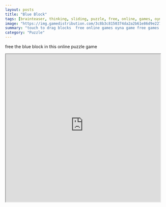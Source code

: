 ```yaml
---
layout: posts
title: "Blue Block"
tags: [brainteaser, thinking, sliding, puzzle, free, online, games, oyna, game, free, games, play, play, games]
image: "https://img.gamedistribution.com/3c8b3c8150374da2a2b61e86d9e2272b-512x384.jpeg"
summary: "touch to drag blocks  free online games oyna game free games play play games"
category: "Puzzle"
---
```


free the blue block in this online puzzle game

<iframe width="100%" height="480px;" src="https://html5.gamedistribution.com/3c8b3c8150374da2a2b61e86d9e2272b/"></iframe>
